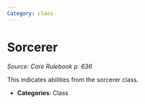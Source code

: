 ```yaml
---
Category: class
---
```

# Sorcerer  
*Source: Core Rulebook p. 636*  

This indicates abilities from the sorcerer class.

- **Categories**: Class